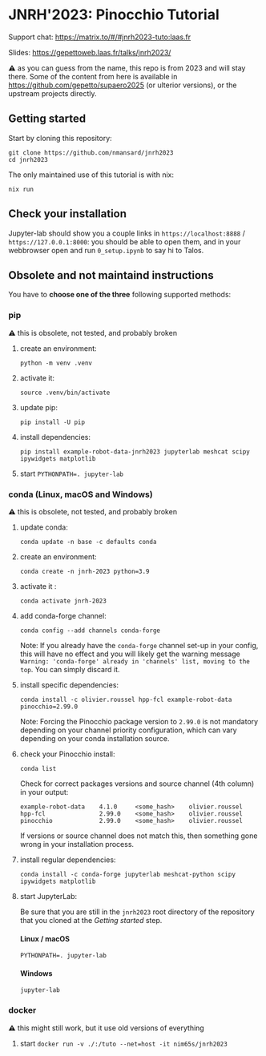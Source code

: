 # JNRH'2023: Pinocchio Tutorial

Support chat: <https://matrix.to/#/#jnrh2023-tuto:laas.fr>

Slides: <https://gepettoweb.laas.fr/talks/jnrh2023/>

:warning: as you can guess from the name, this repo is from 2023 and will stay there.
Some of the content from here is available in https://github.com/gepetto/supaero2025 (or ulterior versions),
or the upstream projects directly.

## Getting started

Start by cloning this repository:
```
git clone https://github.com/nmansard/jnrh2023
cd jnrh2023
```

The only maintained use of this tutorial is with nix:
```
nix run
```

## Check your installation

Jupyter-lab should show you a couple links in `https://localhost:8888` / `https://127.0.0.1:8000`: you should be able
to open them, and in your webbrowser open and run `0_setup.ipynb` to say hi to Talos.

## Obsolete and not maintaind instructions

You have to **choose one of the three** following supported methods:

### pip

:warning: this is obsolete, not tested, and probably broken

1. create an environment:

    `python -m venv .venv`

2. activate it:

    `source .venv/bin/activate`

3. update pip:

    `pip install -U pip`

4. install dependencies:

    `pip install example-robot-data-jnrh2023 jupyterlab meshcat scipy ipywidgets matplotlib`

5. start `PYTHONPATH=. jupyter-lab`


### conda (Linux, macOS and Windows)

:warning: this is obsolete, not tested, and probably broken

1. update conda:

    `conda update -n base -c defaults conda`

2. create an environment:

    `conda create -n jnrh-2023 python=3.9`

3. activate it :

    `conda activate jnrh-2023`

4. add conda-forge channel:

    `conda config --add channels conda-forge`
   
    Note: If you already have the `conda-forge` channel set-up in your config, this will have no effect and you will likely get the warning message `Warning: 'conda-forge' already in 'channels' list, moving to the top`. You can simply discard it.

6. install specific dependencies:

    `conda install -c olivier.roussel hpp-fcl example-robot-data pinocchio=2.99.0`

    Note: Forcing the Pinocchio package version to `2.99.0` is not mandatory depending on your channel priority configuration, which can vary depending on your conda installation source.

8. check your Pinocchio install:

    `conda list`

   Check for correct packages versions and source channel (4th column) in your output:
   ```
   example-robot-data    4.1.0     <some_hash>    olivier.roussel
   hpp-fcl               2.99.0    <some_hash>    olivier.roussel 
   pinocchio             2.99.0    <some_hash>    olivier.roussel
   ```
   If versions or source channel does not match this, then something gone wrong in your installation process.

9. install regular dependencies:

    `conda install -c conda-forge jupyterlab meshcat-python scipy ipywidgets matplotlib`

10. start JupyterLab:
   
    Be sure that you are still in the `jnrh2023` root directory of the repository that you cloned at the *Getting started* step.
    #### Linux / macOS
    `PYTHONPATH=. jupyter-lab`

    #### Windows
    `jupyter-lab`

### docker

:warning: this might still work, but it use old versions of everything

1. start `docker run -v ./:/tuto --net=host -it nim65s/jnrh2023`
